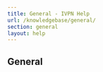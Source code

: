 ```yaml
---
title: General - IVPN Help
url: /knowledgebase/general/
section: general
layout: help
---
```

## General
